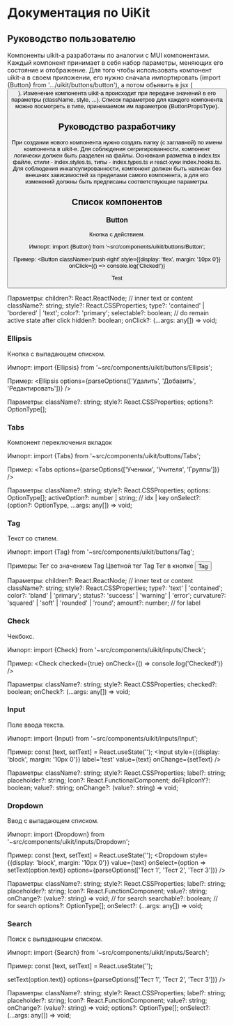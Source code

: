 # Документация по UiKit

## Руководство пользователю

Компоненты uikit-а разработаны по аналогии с MUI компонентами. Каждый компонент принимает в себя набор параметры, меняющих его состояние и отображение.
Для того чтобы использовать компонент uikit-a в своем приложении, его нужно сначала импортировать (import {Button} from '.../uikit/buttons/button'), а потом обьявить в jsx (<Button />). Изменение компонента uikit-a происходит при передаче значений в его параметры (className, style, ...). Список параметров для каждого компонента можно посмотреть в типе, принемаемом им параметров (ButtonPropsType).

## Руководство разработчику

При создании нового компонента нужно создать папку (с заглавной) по имени компонента в uikit-e. Для соблюдения сегригированности, компонент логически должен быть разделен на файлы. Основканя разметка в index.tsx файле, стили - index.styles.ts, типы - index.types.ts и react-хуки index.hooks.ts. Для соблюдения инкапсулированности, компонент должен быть написан без внешних зависимостей за пределами самого компонента, а для его изменений должны быть предписаны соответствующие параметры.

## Список компонентов

### Button

Кнопка с действием.

Импорт:
import {Button} from '~src/components/uikit/buttons/Button';

Пример:
<Button
  className='push-right'
  style={{display: 'flex', margin: '10px 0'}}
  onClick={() => console.log('Clicked!')}
  >
  Test
</Button>

Параметры:
children?: React.ReactNode; // inner text or content
className?: string;
style?: React.CSSProperties;
type?: 'contained' | 'bordered' | 'text';
color?: 'primary';
selectable?: boolean; // do remain active state after click
hidden?: boolean;
onClick?: (...args: any[]) => void;

### Ellipsis

Кнопка с выпадающем списком.

Импорт:
import {Ellipsis} from '~src/components/uikit/buttons/Ellipsis';

Пример:
<Ellipsis 
  options={parseOptions(['Удалить', 'Добавить', 'Редактировать'])} 
/>

Параметры:
className?: string;
style?: React.CSSProperties;
options?: OptionType[];

### Tabs

Компонент переключения вкладок

Импорт:
import {Tabs} from '~src/components/uikit/buttons/Tabs';

Пример:
<Tabs options={parseOptions(['Ученики', 'Учителя', 'Группы'])} />

Параметры:
className?: string;
style?: React.CSSProperties;
options: OptionType[];
activeOption?: number | string; // idx | key
onSelect?: (option?: OptionType, ...args: any[]) => void;

### Tag

Текст со стилем.

Импорт:
import {Tag} from '~src/components/uikit/buttons/Tag';

Примеры:
Тег со значением
<Tag color='primary' amount={123}>Tag</Tag>
Цветной тег
<Tag status='success'>Tag</Tag>
Тег в кнопке
<Button type='text'>
  <Tag type='text' color='primary' curvature='round' amount={123}>
    Tag
  </Tag>
</Button>

Параметры:
children?: React.ReactNode; // inner text or content
className?: string;
style?: React.CSSProperties;
type?: 'text' | 'contained';
color?: 'bland' | 'primary';
status?: 'success' | 'warning' | 'error';
curvature?: 'squared' | 'soft' | 'rounded' | 'round';
amount?: number; // for label

### Check

Чекбокс.

Импорт:
import {Check} from '~src/components/uikit/inputs/Check';

Пример:
<Check checked={true} onCheck={() => console.log('Checked!')} />

Параметры:
className?: string;
style?: React.CSSProperties;
checked?: boolean;
onCheck?: (...args: any[]) => void;

### Input

Поле ввода текста.

Импорт:
import {Input} from '~src/components/uikit/inputs/Input';

Пример:
const [text, setText] = React.useState('');
<Input
  style={{display: 'block', margin: '10px 0'}}
  label='test'
  value={text}
  onChange={setText}
/>

Параметры:
className?: string;
style?: React.CSSProperties;
label?: string;
placeholder?: string;
Icon?: React.FunctionalComponent<any>;
doFlipIconY?: boolean;
value?: string;
onChange?: (value?: string) => void;

### Dropdown

Ввод с выпадающем списком.

Импорт:
import {Dropdown} from '~src/components/uikit/inputs/Dropdown';

Пример:
const [text, setText] = React.useState('');
<Dropdown
  style={{display: 'block', margin: '10px 0'}}
  value={text}
  onSelect={option => setText(option.text)}
  options={parseOptions(['Тест 1', 'Тест 2', 'Тест 3'])}
/>

Параметры:
className?: string;
style?: React.CSSProperties;
label?: string;
placeholder?: string;
Icon?: React.FunctionComponent<any>;
value?: string;
onChange?: (value?: string) => void; // for search
searchable?: boolean; // for search
options?: OptionType[];
onSelect?: (...args: any[]) => void;

### Search

Поиск с выпадающим списком.

Импорт:
import {Search} from '~src/components/uikit/inputs/Search';

Пример:
const [text, setText] = React.useState('');
<Search
  style={{display: 'block', margin: '10px 0'}}
  placeholder={'Search'}
  value={text}
  onChange={setText}
  onSelect={option => setText(option.text)}
  options={parseOptions(['Тест 1', 'Тест 2', 'Тест 3'])}
/>

Параметры:
className?: string;
style?: React.CSSProperties;
label?: string;
placeholder?: string;
Icon?: React.FunctionComponent<any>;
value?: string;
onChange?: (value?: string) => void;
options?: OptionType[];
onSelect?: (...args: any[]) => void;